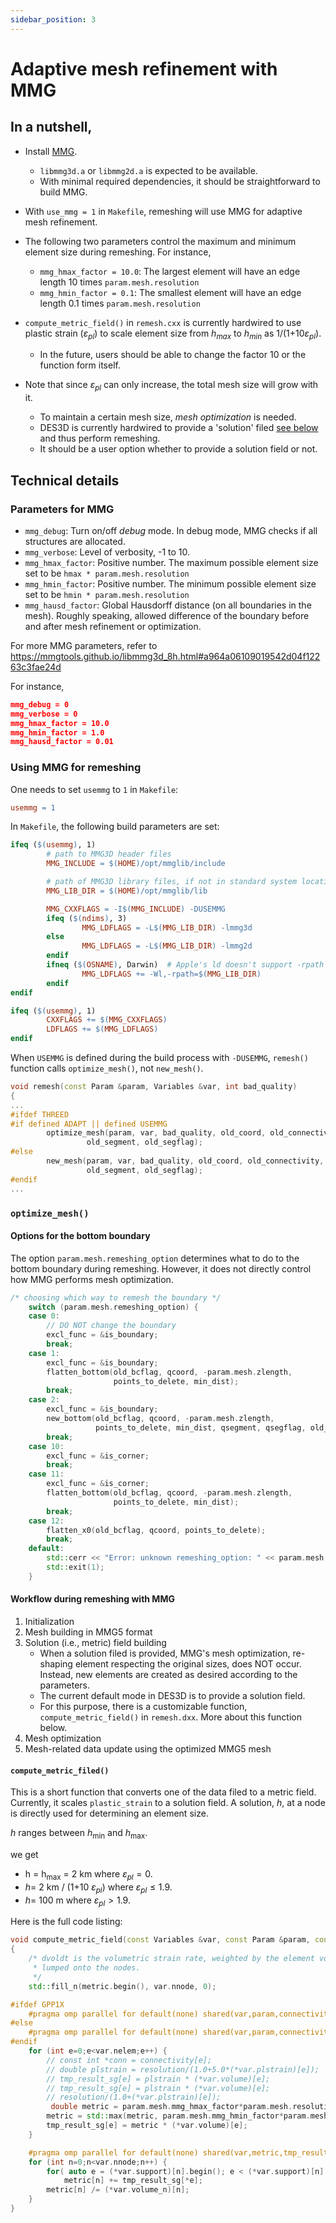 ```yaml
---
sidebar_position: 3
---
```


# Adaptive mesh refinement with MMG

## In a nutshell,

- Install [MMG](https://mmgtools.org).
	- `libmmg3d.a` or `libmmg2d.a` is expected to be available.
	- With minimal required dependencies, it should be straightforward to build MMG.
- With `use_mmg = 1` in `Makefile`, remeshing will use MMG for adaptive mesh refinement.
- The following two parameters control the maximum and minimum element size during remeshing. For instance,

	- `mmg_hmax_factor = 10.0`: The largest element will have an edge length 10 times `param.mesh.resolution`
	- `mmg_hmin_factor = 0.1`: The smallest element will have an edge length 0.1 times `param.mesh.resolution`
- `compute_metric_field()` in `remesh.cxx` is currently hardwired to use plastic strain ($\varepsilon_{pl}$) to scale element size from $h_{max}$ to $h_{min}$ as 1/(1+$10 \varepsilon_{pl}$).
	- In the future, users should be able to change the factor 10 or the function form itself.
- Note that since $\varepsilon_{pl}$ can only increase, the total mesh size will grow with it. 
	- To maintain a certain mesh size, *mesh optimization* is needed.
	- DES3D is currently hardwired to provide a 'solution' filed [see below](#workflow-during-remeshing-with-mmg) and thus perform remeshing.
	- It should be a user option whether to provide a solution field or not.

## Technical details

### Parameters for MMG

- `mmg_debug`: Turn on/off *debug* mode. In debug mode, MMG checks if all structures are allocated.
- `mmg_verbose`: Level of verbosity, -1 to 10.
- `mmg_hmax_factor`: Positive number. The maximum possible element size set to be `hmax * param.mesh.resolution`
- `mmg_hmin_factor`: Positive number. The minimum possible element size set to be `hmin * param.mesh.resolution`
- `mmg_hausd_factor`: Global Hausdorff distance (on all boundaries in the mesh). Roughly speaking, allowed difference of the boundary before and after mesh refinement or optimization.

For more MMG parameters, refer to https://mmgtools.github.io/libmmg3d_8h.html#a964a06109019542d04f12263c3fae24d


For instance,
```JSON
mmg_debug = 0
mmg_verbose = 0
mmg_hmax_factor = 10.0
mmg_hmin_factor = 1.0
mmg_hausd_factor = 0.01
```

### Using MMG for remeshing

One needs to set `usemmg` to `1` in `Makefile`:
```Makefile
usemmg = 1
```

In `Makefile`, the following build parameters are set:
```Makefile
ifeq ($(usemmg), 1)
        # path to MMG3D header files
        MMG_INCLUDE = $(HOME)/opt/mmglib/include

        # path of MMG3D library files, if not in standard system location
        MMG_LIB_DIR = $(HOME)/opt/mmglib/lib

        MMG_CXXFLAGS = -I$(MMG_INCLUDE) -DUSEMMG
        ifeq ($(ndims), 3)
                MMG_LDFLAGS = -L$(MMG_LIB_DIR) -lmmg3d
        else
                MMG_LDFLAGS = -L$(MMG_LIB_DIR) -lmmg2d
        endif
        ifneq ($(OSNAME), Darwin)  # Apple's ld doesn't support -rpath
                MMG_LDFLAGS += -Wl,-rpath=$(MMG_LIB_DIR)
        endif
endif
```

```Makefile
ifeq ($(usemmg), 1)
        CXXFLAGS += $(MMG_CXXFLAGS)
        LDFLAGS += $(MMG_LDFLAGS)
endif
```

When `USEMMG` is defined during the build process with `-DUSEMMG`, `remesh()` function calls `optimize_mesh()`, not `new_mesh()`.

```C++
void remesh(const Param &param, Variables &var, int bad_quality)
{
...
#ifdef THREED
#if defined ADAPT || defined USEMMG
        optimize_mesh(param, var, bad_quality, old_coord, old_connectivity,
                 old_segment, old_segflag);
#else
        new_mesh(param, var, bad_quality, old_coord, old_connectivity,
                 old_segment, old_segflag);
#endif
...
```

### `optimize_mesh()`

#### Options for the bottom boundary

The option `param.mesh.remeshing_option` determines what to do to the bottom boundary during remeshing. However, it does not directly control how MMG performs mesh optimization. 

```C++
/* choosing which way to remesh the boundary */
    switch (param.mesh.remeshing_option) {
    case 0:
        // DO NOT change the boundary
        excl_func = &is_boundary;
        break;
    case 1:
        excl_func = &is_boundary;
        flatten_bottom(old_bcflag, qcoord, -param.mesh.zlength,
                       points_to_delete, min_dist);
        break;
    case 2:
        excl_func = &is_boundary;
        new_bottom(old_bcflag, qcoord, -param.mesh.zlength,
                   points_to_delete, min_dist, qsegment, qsegflag, old_nseg);
        break;
    case 10:
        excl_func = &is_corner;
        break;
    case 11:
        excl_func = &is_corner;
        flatten_bottom(old_bcflag, qcoord, -param.mesh.zlength,
                       points_to_delete, min_dist);
        break;
    case 12:
        flatten_x0(old_bcflag, qcoord, points_to_delete);
        break;
    default:
        std::cerr << "Error: unknown remeshing_option: " << param.mesh.remeshing_option << '\n';
        std::exit(1);
    }
```

#### Workflow during remeshing with MMG

1. Initialization
2. Mesh building in MMG5 format
3. Solution (i.e., metric) field building
	- When a solution filed is provided, MMG's mesh optimization, re-shaping element respecting the original sizes, does NOT occur. Instead, new elements are created as desired according to the parameters.
	- The current default mode in DES3D is to provide a solution field.
	- For this purpose, there is a customizable function, `compute_metric_field()` in `remesh.dxx`. More about this function below.
4. Mesh optimization
5. Mesh-related data update using the optimized MMG5 mesh

#### `compute_metric_filed()`

This is a short function that converts one of the data filed to a metric field. Currently, it scales `plastic_strain` to a solution field. A solution, *h*, at a node is directly used for determining an element size. 

*h* ranges between *h*<sub>min</sub> and *h*<sub>max</sub>.

<!-- - $h_{max} =$ `param.mesh.mmg_hmax_factor * param.mesh.resolution`
- $h =$ $h_{max}/(1 + 10\varepsilon_{pl})$
- $h_{min} = \max (h, $`param.mesh.mmg_hmin_factor * param.mesh.resolution`$)$.

For instance, with

- `param.mesh.resolution = 1e3` (i.e., 1 km)
- `param.mesh.mmg_hmax_factor = 2.0`
- `param.mesh.mmg_hmin_factor = 0.1`
- $\varepsilon_{pl}$ between 0 and 10,
-->

we get

- h = h<sub>max</sub> = 2 km where $\varepsilon_{pl} = 0$.
- $h =$ 2 km / (1+10 $\varepsilon_{pl}$) where $\varepsilon_{pl} \le 1.9$.
- $h =$ 100 m where $\varepsilon_{pl} > 1.9$.

Here is the full code listing: 


```C++
void compute_metric_field(const Variables &var, const Param &param, const conn_t &connectivity, const double resolution, double_vec &metric, double_vec &tmp_result_sg)
{
    /* dvoldt is the volumetric strain rate, weighted by the element volume,
     * lumped onto the nodes.
     */
    std::fill_n(metric.begin(), var.nnode, 0);

#ifdef GPP1X
    #pragma omp parallel for default(none) shared(var,param,connectivity,tmp_result_sg,resolution)
#else
    #pragma omp parallel for default(none) shared(var,param,connectivity,tmp_result_sg)
#endif
    for (int e=0;e<var.nelem;e++) {
        // const int *conn = connectivity[e];
        // double plstrain = resolution/(1.0+5.0*(*var.plstrain)[e]);
        // tmp_result_sg[e] = plstrain * (*var.volume)[e];
        // tmp_result_sg[e] = plstrain * (*var.volume)[e];
        // resolution/(1.0+(*var.plstrain)[e]);
		 double metric = param.mesh.mmg_hmax_factor*param.mesh.resolution / (1.0 + 10.0*(*var.plstrain)[e]);
        metric = std::max(metric, param.mesh.mmg_hmin_factor*param.mesh.resolution);
        tmp_result_sg[e] = metric * (*var.volume)[e];
    }

    #pragma omp parallel for default(none) shared(var,metric,tmp_result_sg)
    for (int n=0;n<var.nnode;n++) {
        for( auto e = (*var.support)[n].begin(); e < (*var.support)[n].end(); ++e)
            metric[n] += tmp_result_sg[*e];
        metric[n] /= (*var.volume_n)[n];
    }
}
```
